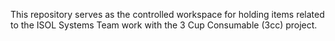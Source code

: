 This repository serves as the controlled workspace for holding items related to the ISOL Systems Team work with the 3 Cup Consumable (3cc) project. 
